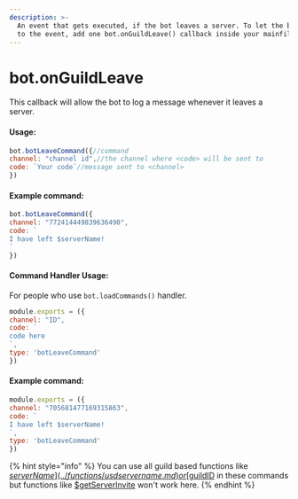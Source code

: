 ```yaml
---
description: >-
  An event that gets executed, if the bot leaves a server. To let the bot listen
  to the event, add one bot.onGuildLeave() callback inside your mainfile.
---
```


# bot.onGuildLeave

This callback will allow the bot to log a message whenever it leaves a server.

#### Usage:

```javascript
bot.botLeaveCommand({//command
channel: "channel id",//the channel where <code> will be sent to
code: `Your code`//message sent to <channel>
})
```

#### Example command:

```javascript
bot.botLeaveCommand({
channel: "772414449839636490",
code: `
I have left $serverName!
`
})
```

#### Command Handler Usage:
For people who use `bot.loadCommands()` handler.
```javascript
module.exports = ({
channel: "ID",
code: `
code here
`,
type: 'botLeaveCommand'
})
```
#### Example command:

```javascript
module.exports = ({
channel: "705681477169315863",
code: `
I have left $serverName!
`,
type: 'botLeaveCommand'
})
```

{% hint style="info" %}
You can use all guild based functions like [$serverName](../functions/usdservername.md) or [$guildID](../functions/usdguildid.md) in these commands but functions like [$getServerInvite](../functions/usdgetserverinvite.md) won't work here.
{% endhint %}

